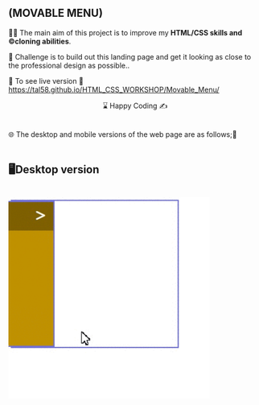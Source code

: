 ## (MOVABLE MENU)
👨‍💻 The main aim of this project is to improve my <b>HTML/CSS skills and ©️cloning abilities</b>.

🎯 Challenge is to build out this landing page and get it looking as close to the professional design as possible..

🔗 To see live version 🎯https://tal58.github.io/HTML_CSS_WORKSHOP/Movable_Menu/
<br>
<center> ⌛ Happy Coding  ✍ </center>
<br><br>
🌐 The desktop and mobile versions of the web page are as follows;🧭
<br><br>

## 🖥️Desktop version
<br>
<img src="desktop.gif" width="400" height="400" align="left" alt="desktop_version">
<br>
<br>
<br>
<br>
<br>
<br>
<br>
<br>
<br>
<br><br><br><br><br><br><br><br><br>
